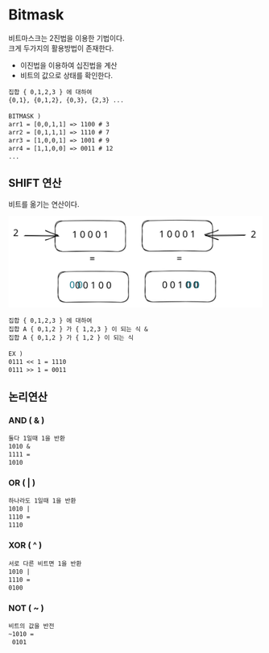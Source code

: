 # Bitmask



비트마스크는 2진법을 이용한 기법이다. \
크게 두가지의 활용방법이 존재한다.

* 이진법을 이용하여 십진법을 계산
* 비트의 값으로 상태를 확인한다.

```autoit
집합 { 0,1,2,3 } 에 대하여
{0,1}, {0,1,2}, {0,3}, {2,3} ...  

BITMASK ) 
arr1 = [0,0,1,1] => 1100 # 3
arr2 = [0,1,1,1] => 1110 # 7
arr3 = [1,0,0,1] => 1001 # 9
arr4 = [1,1,0,0] => 0011 # 12
...
```

## SHIFT 연산

비트를 옮기는 연산이다.

<img src="../../.gitbook/assets/file.excalidraw (17).svg" alt="" class="gitbook-drawing">

```
집합 { 0,1,2,3 } 에 대하여
집합 A { 0,1,2 } 가 { 1,2,3 } 이 되는 식 &
집합 A { 0,1,2 } 가 { 1,2 } 이 되는 식

EX ) 
0111 << 1 = 1110 
0111 >> 1 = 0011 
```

## 논리연산

### AND (  & )

```
둘다 1일때 1을 반환
1010 & 
1111 = 
1010
```

### OR ( | )

```
하나라도 1일때 1을 반환
1010 | 
1110 = 
1110
```

### XOR ( ^ ) &#x20;

```
서로 다른 비트면 1을 반환
1010 | 
1110 = 
0100
```

### NOT ( \~ )

```
비트의 값을 반전
~1010 = 
 0101
```

